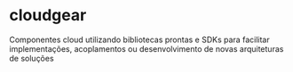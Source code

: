 # cloudgear
Componentes cloud utilizando bibliotecas prontas e SDKs para facilitar implementações, acoplamentos ou desenvolvimento de novas arquiteturas de soluções
